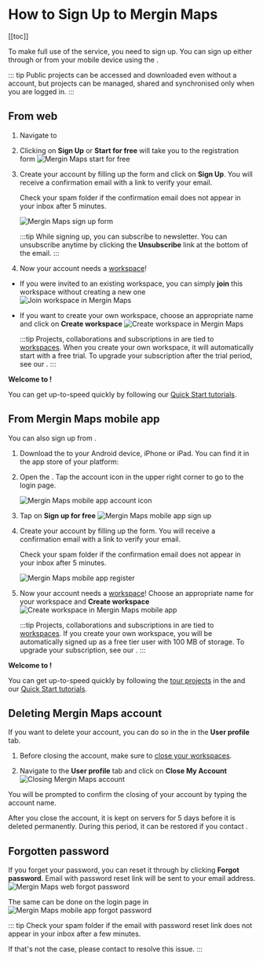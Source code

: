 # How to Sign Up to Mergin Maps
[[toc]]

To make full use of the <MainPlatformNameLink /> service, you need to sign up. You can sign up either through <MainDomainNameLink /> or from your mobile device using the <MobileAppName />.

::: tip
Public projects can be accessed and downloaded even without a <MainPlatformNameLink /> account, but projects can be managed, shared and synchronised only when you are logged in.
:::

## From web

1. Navigate to <MainDomainNameLink /> 
2. Clicking on **Sign Up** or **Start for free** will take you to the registration form
   ![Mergin Maps start for free](./mergin-web-register.jpg "Mergin Maps start for free")

3. Create your account by filling up the form and click on **Sign Up**. You will receive a confirmation email with a link to verify your email.

   Check your spam folder if the confirmation email does not appear in your inbox after 5 minutes.

   ![Mergin Maps sign up form](./mergin-web-sign-up.jpg "Mergin Maps sign up form")

   :::tip
   While signing up, you can subscribe to <MainPlatformName /> newsletter. You can unsubscribe anytime by clicking the **Unsubscribe** link at the bottom of the email.
   :::

4. Now your account needs a [workspace](../../manage/workspaces/)!
- If you were invited to an existing workspace, you can simply **join** this workspace without creating a new one
![Join workspace in Mergin Maps](./join-workspace.jpg "Join workspace in Mergin Maps")

- If you want to create your own workspace, choose an appropriate name and click on **Create workspace**
   ![Create workspace in Mergin Maps](./create-workspace.jpg "Create workspace in Mergin Maps")

   :::tip
   Projects, collaborations and subscriptions in <MainPlatformNameLink /> are tied to [workspaces](../../manage/workspaces/). When you create your own workspace, it will automatically start with a free trial. To upgrade your subscription after the trial period, see our <MainDomainNameLink id="pricing" desc="Subscription plans" />.
   :::

**Welcome to <MainPlatformNameLink />!**

You can get up-to-speed quickly by following our [Quick Start tutorials](../../tutorials/capturing-first-data/index.md).


## From Mergin Maps mobile app
You can also sign up from <MobileAppName />.

1. Download the <MobileAppNameShort /> to your Android device, iPhone or iPad. You can find it in the app store of your platform:
   <AppDownload></AppDownload>

2. Open the <MobileAppNameShort />. Tap the account icon in the upper right corner to go to the login page.
   
   ![Mergin Maps mobile app account icon](./input-account-icon.jpg "Mergin Maps mobile app account icon")
   
3. Tap on **Sign up for free**
   ![Mergin Maps mobile app sign up](./input-sign-up.jpg "Mergin Maps mobile app sign up")
   
4. Create your account by filling up the form. You will receive a confirmation email with a link to verify your email.

   Check your spam folder if the confirmation email does not appear in your inbox after 5 minutes.
   
   ![Mergin Maps mobile app register](./input-register.jpg "Mergin Maps mobile app register")
   
5. Now your account needs a [workspace](../../manage/workspaces/)! Choose an appropriate name for your workspace and **Create workspace**
   ![Create workspace in Mergin Maps mobile app](./input-create-workspace.jpg "Create workspace in Mergin Maps mobile app")

   :::tip
   Projects, collaborations and subscriptions in <MainPlatformNameLink /> are tied to [workspaces](../../manage/workspaces/). If you create your own workspace, you will be automatically signed up as a free tier user with 100 MB of storage. To upgrade your subscription, see our <MainDomainNameLink id="pricing" desc="Subscription plans" />.
   :::

**Welcome to <MainPlatformNameLink />!**

You can get up-to-speed quickly by following the [tour projects](../install-input/#mergin-maps-mobile-app-s-tour-projects) in the <MobileAppNameShort /> and our [Quick Start tutorials](../../tutorials/capturing-first-data/index.md).

## Deleting Mergin Maps account
If you want to delete your account, you can do so in the <DashboardLink /> in the **User profile** tab.

1. Before closing the account, make sure to [close your workspaces](../../manage/workspaces/#how-to-delete-a-workspace).

2. Navigate to the **User profile** tab and click on **Close My Account**
   ![Closing Mergin Maps account](./mergin-close-account.jpg "Closing Mergin Maps account")

You will be prompted to confirm the closing of your account by typing the account name. 

After you close the account, it is kept on <MainPlatformNameLink /> servers for 5 days before it is deleted permanently. During this period, it can be restored if you contact <MerginMapsEmail id="support" />.

## Forgotten password
If you forget your password, you can reset it through <AppDomainNameLink /> by clicking **Forgot password**. Email with password reset link will be sent to your email address.
![Mergin Maps web forgot password](./forgot-password.jpg "Mergin Maps web forgot password")

The same can be done on the login page in <MobileAppName />
![Mergin Maps mobile app forgot password](./merginmaps-mobile-forgot-password.jpg "Mergin Maps mobile app forgot password")

::: tip
Check your spam folder if the email with password reset link does not appear in your inbox after a few minutes. 

If that's not the case, please contact <MerginMapsEmail id="support" /> to resolve this issue.
:::
   



